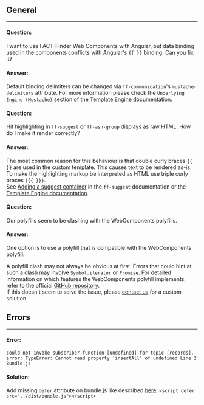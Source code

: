 ## General
---

#### Question:
I want to use FACT-Finder Web Components with Angular, but data binding used in the components conflicts with Angular's `{{ }}` binding. Can you fix it?
#### Answer:
Default binding delimiters can be changed via `ff-communication`'s `mustache-delimiters` attribute. For more information please check the `Underlying Engine (Mustache)` section of the [Template Engine documentation](/documentation/3.x/template-engine).

#### Question:
Hit highlighting in `ff-suggest` or `ff-asn-group` displays as raw HTML.
How do I make it render correctly?
#### Answer:
The most common reason for this behaviour is that double curly braces `{{ }}` are used in the custom template.
This causes text to be rendered as-is.
To make the highlighting markup be interpreted as HTML use triple curly braces `{{{ }}}`.  
See [Adding a suggest container](/api/3.x/ff-suggest) in the `ff-suggest` documentation or the [Template Engine documentation](/documentation/3.x/template-engine).

#### Question:
Our polyfills seem to be clashing with the WebComponents polyfills.
#### Answer:
One option is to use a polyfill that is compatible with the WebComponents polyfill.

 A polyfill clash may not always be obvious at first.
 Errors that could hint at such a clash may involve `Symbol.iterator` or `Promise`.
 For detailed information on which features the WebComponents polyfill implements, refer to the official [GitHub repository](https://github.com/webcomponents/polyfills).  
If this doesn't seem to solve the issue, please [contact us](/contacts) for a custom solution.


## Errors
---

#### Error: 

`could not invoke subscriber function [undefined] for topic [records]. error: TypeError: Cannot read property 'insertAll' of undefined Line 2 Bundle.js`

#### Solution:

Add missing `defer` attribute on bundle.js like described [here](/documentation/3.x/include-scripts): `<script defer src="../dist/bundle.js"></script>`
